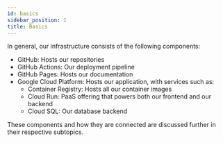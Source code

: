 ```yaml
---
id: basics
sidebar_position: 1
title: Basics
---
```


In general, our infrastructure consists of the following components:

* GitHub: Hosts our repositories
* GitHub Actions: Our deployment pipeline
* GitHub Pages: Hosts our documentation
* Google Cloud Platform: Hosts our application, with services such as:
  * Container Registry: Hosts all our container images
  * Cloud Run: PaaS offering that powers both our frontend and our backend
  * Cloud SQL: Our database backend
  
These components and how they are connected are discussed further in their respective subtopics.